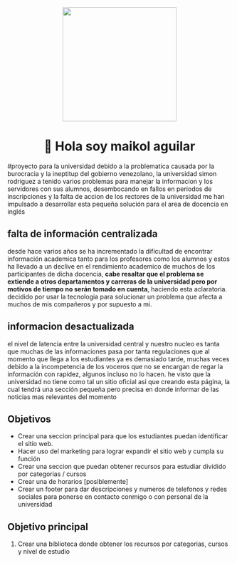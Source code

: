 <div align="center">
  <img  width=256 src='https://user-images.githubusercontent.com/66704744/197883079-c38a4209-7847-44ff-bd55-88163ba7d5cd.png'>

  <h1>👋 Hola soy maikol aguilar </h1>

</div>




#proyecto para la universidad
debido a la problematica causada por la burocracia y la ineptitup del gobierno venezolano, la universidad simon rodriguez a tenido varios problemas para manejar la informacion y los servidores con sus alumnos, desembocando en fallos en periodos de inscripciones y la falta de accion de los rectores de la universidad me han impulsado a desarrollar esta pequeña solución para el area de docencia en inglés

## falta de información centralizada
desde hace varios años se ha incrementado la dificultad de encontrar información academica tanto para los profesores como los alumnos y estos ha llevado a un declive en el rendimiento academico de muchos de los participantes de dicha docencia, **cabe resaltar que el problema se extiende a otros departamentos y carreras de la universidad pero por motivos de tiempo no serán tomado en cuenta**, haciendo esta aclaratoria. decidido por usar la tecnologia para solucionar un problema que afecta a muchos de mis compañeros y por supuesto a mi.

## informacion desactualizada 
el nivel de latencia entre la universidad central y nuestro nucleo es tanta que muchas de las informaciones pasa por tanta regulaciones que al momento que llega a los estudiantes ya es demasiado tarde, muchas veces debido a la incompetencia de los voceros que no se encargan de regar la información con rapidez, algunos incluso no lo hacen. he visto que la universidad no tiene como tal un sitio oficial asi que creando esta página, la cual tendrá una sección pequeña pero precisa en donde informar de las noticias mas relevantes del momento

## Objetivos

- Crear una seccion principal para que los estudiantes puedan identificar el sitio web.
- Hacer uso del marketing para lograr expandir el sitio web y cumpla su función
- Crear una seccion que puedan obtener recursos para estudiar dividido por categorias / cursos
- Crear una de horarios [posiblemente]
- Crear un footer para dar descripciones y numeros de telefonos y redes sociales para ponerse en contacto conmigo o con personal de la universidad

## Objetivo principal
1. Crear una biblioteca donde obtener los recursos por categorias, cursos y nivel de estudio


